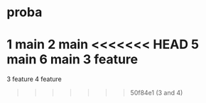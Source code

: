 # proba
1 main
2 main
<<<<<<< HEAD
5 main 
6 main
3 feature
=======
3 feature
4 feature
>>>>>>> 50f84e1 (3 and 4)
